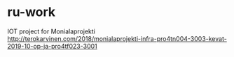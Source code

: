 # ru-work
IOT project for Monialaprojekti
http://terokarvinen.com/2018/monialaprojekti-infra-pro4tn004-3003-kevat-2019-10-op-ja-pro4tf023-3001
